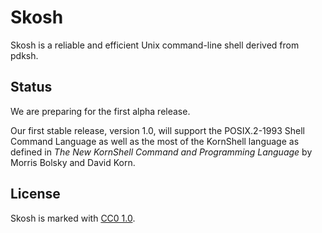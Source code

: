 # Skosh

Skosh is a reliable and efficient Unix command-line shell derived from pdksh.

## Status

We are preparing for the first alpha release.

Our first stable release, version 1.0, will support the POSIX.2-1993 Shell
Command Language as well as the most of the KornShell language as defined in
*The New KornShell Command and Programming Language* by Morris Bolsky and
David Korn.

## License

Skosh is marked with [CC0 1.0].

[CC0 1.0]: https://creativecommons.org/publicdomain/zero/1.0/
